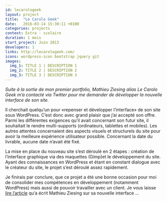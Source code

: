 ```yaml
---
id: lecarologeek
layout: project
title:  "Le Carolo Geek"
date:   2016-03-14 15:30:11 +0100
categories: projects
context: Extra - scolaire
duration: 1 mois
start_project: Juin 2013
developers: 1
links: http://lecarologeek.com/
icons: wordpress-icon bootstrap jquery git
images:
  img_1: TITLE 1 | DESCRIPTION 1
  img_2: TITLE 2 | DESCRIPTION 2
  img_3: TITLE 3 | DESCRIPTION 3
---
```


*Suite à la sortie de mon premier portfolio, Mathieu Ziesing alias Le Carolo
Geek m’a contacté via Twitter pour me demander de développer la nouvelle
interface de son site.*

Il cherchait quelqu’un pour «repenser et développer l’interface» de son site
sous WordPress. C’est donc avec grand plaisir que j’ai accepté son offre. Parmi
les différentes exigences qu’il avait concernant son futur site, il souhaitait
le rendre multi-supports (ordinateurs, tablettes et mobiles). Les autres
attentes concernaient des aspects visuels et structurels du site pour avoir la
meilleure expérience utilisateur possible. Concernant la date du livrable,
aucune date n’avait été fixé.

La mise en place du nouveau site s’est déroulé en 2 étapes : création de
l’interface graphique via des maquettes (Gimp)et le développement du site.
Ayant des connaissances en WordPress et étant en constant dialogue avec le
créateur du site, le projet s’est déroulé assez rapidement.

Je finirais par conclure, que ce projet a été une bonne occasion pour moi de
consolider mes compétences en développement (notamment WordPress) mais aussi de
pouvoir travailler avec un client. Je vous laisse [lire l’article][lecarologeek]
qu’a écrit Mathieu Ziesing sur sa nouvelle interface ...

[lecarologeek]: http://lecarologeek.com/nouvelle-interface-pour-le-carolo-geek/
